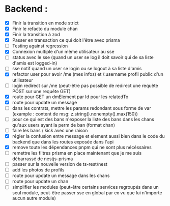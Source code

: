 # Backend :

-   [x] Finir la transition en mode strict
-   [x] Finir le refacto du module chan
-   [x] Finir la transition à zod
-   [x] Passer en transaction ce qui doit l'être avec prisma
-   [ ] Testing against regression
-   [x] Connexion multiple d'un même utilisateur au sse
-   [ ] status avec le sse (quand un user se log il doit savoir qui de sa liste d'amis est logged-in)
-   [ ] sse notif quand un user se login ou se logout à sa liste d'amis
-   [x] refactor user pour avoir /me (mes infos) et /:username profil public d'un utilisateur
-   [ ] login redirect sur /me (peut-être pas possible de redirect une requête POST sur une requête GET)
-   [x] route pour GET un dmElement par Id pour les relatedTo
-   [x] route pour update un message
-   [ ] dans les contrats, mettre les params redondant sous forme de var (example : content de msg: z.string().nonempty().max(150))
-   [ ] pour ce qui est des bans n'exposer la liste des bans dans les chans qu'aux users ayant la perm de ban (format chan)
-   [ ] faire les bans / kick avec une raison
-   [x] régler la confusion entre message et element aussi bien dans le code du backend que dans les routes exposée dans l'api
-   [x] remove toute les dépendances pnpm qui ne sont plus nécéssaires
-   [ ] remettre les filtres prisma en place maintenant que je me suis débarrassé de nestjs-prisma
-   [ ] passer sur la nouvelle version de ts-rest/nest
-   [ ] add les photos de profils
-   [ ] route pour update un message dans les chans
-   [ ] route pour update un chan
-   [ ] simplifier les modules (peut-être certains services regroupés dans un seul module, peut-être passer sse en global par ex vu que lui n'importe aucun autre module)

